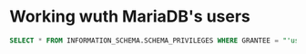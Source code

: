 # Working wuth MariaDB's users

```sql
SELECT * FROM INFORMATION_SCHEMA.SCHEMA_PRIVILEGES WHERE GRANTEE = "'username'@'hostname'";
```
